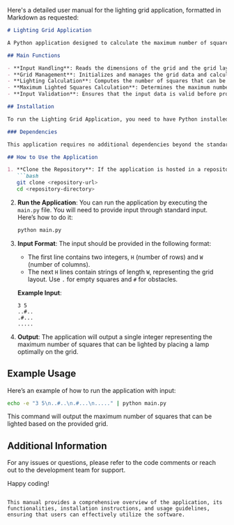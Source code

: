 Here's a detailed user manual for the lighting grid application, formatted in Markdown as requested:

```markdown
# Lighting Grid Application

A Python application designed to calculate the maximum number of squares that can be lighted by placing a lamp optimally on a grid. The grid consists of empty squares ('.') and obstacles ('#').

## Main Functions

- **Input Handling**: Reads the dimensions of the grid and the grid layout from standard input.
- **Grid Management**: Initializes and manages the grid data and calculations for lighting.
- **Lighting Calculation**: Computes the number of squares that can be lighted from each position in the grid both horizontally and vertically.
- **Maximum Lighted Squares Calculation**: Determines the maximum number of squares that can be lighted by placing a lamp optimally.
- **Input Validation**: Ensures that the input data is valid before processing.

## Installation

To run the Lighting Grid Application, you need to have Python installed on your machine. You can download Python from [python.org](https://www.python.org/downloads/).

### Dependencies

This application requires no additional dependencies beyond the standard Python library. However, ensure you have Python 3.x installed.

## How to Use the Application

1. **Clone the Repository**: If the application is hosted in a repository, clone it to your local machine using:
   ```bash
   git clone <repository-url>
   cd <repository-directory>
   ```

2. **Run the Application**: You can run the application by executing the `main.py` file. You will need to provide input through standard input. Here’s how to do it:
   ```bash
   python main.py
   ```

3. **Input Format**: The input should be provided in the following format:
   - The first line contains two integers, `H` (number of rows) and `W` (number of columns).
   - The next `H` lines contain strings of length `W`, representing the grid layout. Use `.` for empty squares and `#` for obstacles.

   **Example Input**:
   ```
   3 5
   ..#..
   .#...
   .....
   ```

4. **Output**: The application will output a single integer representing the maximum number of squares that can be lighted by placing a lamp optimally on the grid.

## Example Usage

Here’s an example of how to run the application with input:

```bash
echo -e "3 5\n..#..\n.#...\n....." | python main.py
```

This command will output the maximum number of squares that can be lighted based on the provided grid.

## Additional Information

For any issues or questions, please refer to the code comments or reach out to the development team for support.

Happy coding!
```

This manual provides a comprehensive overview of the application, its functionalities, installation instructions, and usage guidelines, ensuring that users can effectively utilize the software.